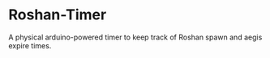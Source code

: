 # Roshan-Timer
A physical arduino-powered timer to keep track of Roshan spawn and aegis expire times.
